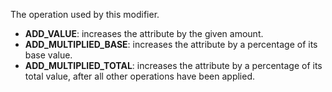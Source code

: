 The operation used by this modifier.

- **ADD_VALUE**: increases the attribute by the given amount.
- **ADD_MULTIPLIED_BASE**: increases the attribute by a percentage of its base value.
- **ADD_MULTIPLIED_TOTAL**: increases the attribute by a percentage of its total value, after all other operations have been applied.